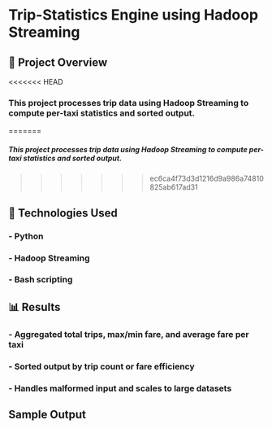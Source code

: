 # Trip-Statistics Engine using Hadoop Streaming



## 

## 🚀 Project Overview



<<<<<<< HEAD

### This project processes trip data using Hadoop Streaming to compute per-taxi statistics and sorted output.

=======

##### This project processes trip data using Hadoop Streaming to compute per-taxi statistics and sorted output.

>>>>>>> ec6ca4f73d3d1216d9a986a74810825ab617ad31



## 

## 🔧 Technologies Used

### \- Python

### \- Hadoop Streaming

### \- Bash scripting





## 

## 📊 Results

### \- Aggregated total trips, max/min fare, and average fare per taxi

### \- Sorted output by trip count or fare efficiency

### \- Handles malformed input and scales to large datasets

## 

## Sample Output

